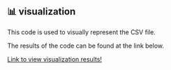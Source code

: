 ## 📊 visualization 

This code is used to visually represent the CSV file.

The results of the code can be found at the link below.

[Link to view visualization results!](Data%20preprocessing/data_preprocess.ipynb)

